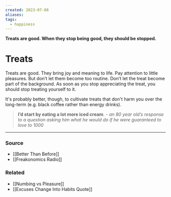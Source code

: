 ```yaml
---
created: 2023-07-08
aliases: 
tags:
  - happiness
---
```

**Treats are good. When they stop being good, they should be stopped.**

# Treats

Treats are good. They bring joy and meaning to life. Pay attention to little pleasures. But don’t let them become too routine. Don’t let the treat become part of the background. As soon as you stop appreciating the treat, you should stop treating yourself to it. 

It's probably better, though, to cultivate treats that don't harm you over the long-term (e.g. black coffee rather than energy drinks).

> **I’d start by eating a lot more iced cream**. - *an 80 year old’s response to a question asking him what he would do if he were guaranteed to love to 1000*
> 

---

### Source
- [[Better Than Before]]
- [[Freakonomics Radio]]

### Related
- [[Numbing vs Pleasure]] 
- [[Excuses Change Into Habits Quote]]